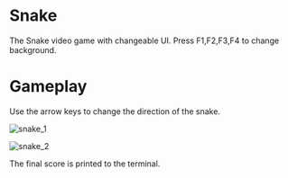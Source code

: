 # Snake
The Snake video game with changeable UI.
Press F1,F2,F3,F4 to change background. 

# Gameplay
Use the arrow keys to change the direction of the snake.

![snake_1](https://user-images.githubusercontent.com/8587332/34423392-81452802-ebd0-11e7-9820-0d912bd3c8ee.gif)

![snake_2](https://user-images.githubusercontent.com/8587332/34423404-907eb004-ebd0-11e7-9d2e-1fd7ae7267e4.gif)

The final score is printed to the terminal.
